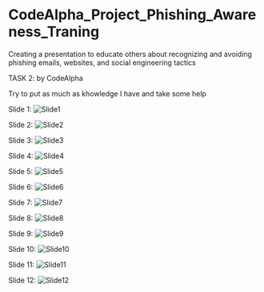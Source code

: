 # CodeAlpha_Project_Phishing_Awareness_Traning
Creating a presentation to educate others about recognizing and avoiding phishing emails, websites, and social engineering tactics

TASK 2:
by CodeAlpha

Try to put as much as khowledge I have and take some help

Slide 1:
![Slide1](https://github.com/user-attachments/assets/b17287a2-d352-48a6-99a3-38cdf6cf73f6)

Slide 2:
![Slide2](https://github.com/user-attachments/assets/6531a825-2a5b-4b8a-bbb5-d9b84fcce430)

Slide 3:
![Slide3](https://github.com/user-attachments/assets/a6837350-510f-401b-a33e-1310f966aa86)

Slide 4:
![Slide4](https://github.com/user-attachments/assets/73145af3-8428-4623-bd53-4c4d5a60c1d1)

Slide 5:
![Slide5](https://github.com/user-attachments/assets/ffc189ab-5ab9-4c05-87ca-544156d1a043)

Slide 6:
![Slide6](https://github.com/user-attachments/assets/284df508-bb15-4f3b-aefd-8ef80dfb7462)

Slide 7:
![Slide7](https://github.com/user-attachments/assets/2f28c02e-aeea-447f-8881-ed5a77daf6b3)

Slide 8:
![Slide8](https://github.com/user-attachments/assets/40f6c99a-9e26-4378-b182-ea2a9faa2a22)

Slide 9:
![Slide9](https://github.com/user-attachments/assets/247e558d-6287-424b-8f72-332fdbba130d)

Slide 10:
![Slide10](https://github.com/user-attachments/assets/197dc792-eff9-48d1-ab0c-68f89f532f0d)

Slide 11:
![Slide11](https://github.com/user-attachments/assets/f547c14e-0901-49e4-a19d-3953e3e763ea)

Slide 12:
![Slide12](https://github.com/user-attachments/assets/c889cfd9-0d54-4788-9f01-af58e94674fa)


